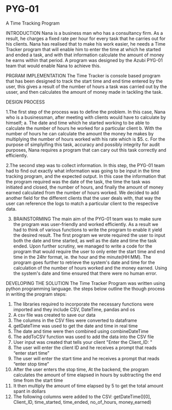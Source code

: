 # PYG-01
A Time Tracking Program

INTRODUCTION
Nana is a business man who has a consultancy firm. As a result, he charges a fixed rate per hour for every task that he carries out for his clients. Nana has realised that to make his work easier, he needs a Time Tracker program that will enable him to enter the time at which he started and ended a task, and with that information calculate the amount of money he earns within that period. A program was designed by the Azubi PYG-01 team that would enable Nana to achieve this.

PRGRAM IMPLEMENTATION
The Time Tracker is console based program  that has been designed to track the start time and end time entered by the user, this gives a result of the number of hours a task was carried out by the usser, and then calculates the amount of money made in tackling the task.

DESIGN PROCESS

1.The first step of the process was to define the problem. In this case, Nana who is a businessman, after meeting with clients would have to calculate by himself;
  a. The date and time which he started working to be able to calculate the number of hours he worked for a particular client
  b. With the number of hours he can calculate the amount the money he makes by multiplying the number of hours worked with his rate which is $5.
  c. For the purpose of simplyifing this task, accuracy and possibly integrity for audit purposes, Nana requires a program that can cary out this task correctly and efficiently.
  
2.The second step was to collect information. In this step, the PYG-01 team had to find out exactly what information was going to be input in the time tracking program, and the expected output. In this case the information that the program required was the date of the task, the time the task was initiated and closed, the number of hours, and finally the amount of money earned calculated from the number of hours worked. We decided to add another field for the different clients that the user deals with, that way the user can reference the logs to match a particular client to the respective data.

3. BRAINSTORMING
 The main aim of the PYG-01 team was to make sure the program was user-friendly and worked efficiently. As a result we had to think of various functions to write the program to enable it yield the desired result. The first program we wrote required the user to input both the date and time started, as well as the date and time the task ended. Upon further scrutiny, we managed to write a code for the program that would require the user to only enter the start time and end time in the 24hr format, ie. the hour and the minute(HH:MM). The program goes further to retrieve the system's date and time for the calculation of the number of hours worked and the money earned. Using the system's date and time ensured that there were no human error.  

DEVELOPING THE SOLUTION
The Time Tracker Program was written using python programming language. the steps below outline the though process in writing the program
steps:
1.  The libraries  required to incorporate the necessary functions were imported and they include CSV, DateTime, pandas and os
2.	A csv file was created to save our data
3.	The columns in the CSV files were converted to dataframe
4.	getDateTime was used to get the date and time in real time
5.	The date and time were then combined using combineDateTime
6.	The addToCSV function was used to add the data into the CSV file
7.	User input was created that tells your client "Enter the Client_ID: "
8.  The user will enter the client ID and he receives a prompt that reads “enter start time”
9.	The user will enter the start time and he receives a prompt that reads “enter stop time”
10.	After the user enters the stop time, At the backend, the program calculates the amount of time elapsed in hours by subtracting the end time from the start time
11.	It then multiply the amount of time elapsed by 5 to get the total amount spant in dollars 
12.	The following columns were added to the CSV: getDateTime()[0], Client_ID, time_started, time_ended, no_of_hours, money_earned)

  







